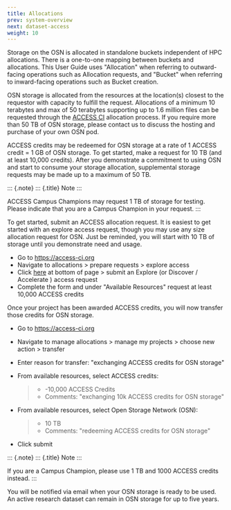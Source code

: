 ```yaml
---
title: Allocations
prev: system-overview
next: dataset-access
weight: 10
---
```


Storage on the OSN is allocated in standalone buckets independent of HPC
allocations. There is a one-to-one mapping between buckets and
allocations. This User Guide uses \"Allocation\" when referring to
outward-facing operations such as Allocation requests, and \"Bucket\"
when referring to inward-facing operations such as Bucket creation.

OSN storage is allocated from the resources at the location(s) closest
to the requestor with capacity to fulfill the request. Allocations of a
minimum 10 terabytes and max of 50 terabytes supporting up to 1.6
million files can be requested through the [ACCESS
CI](https://access-ci.org) allocation process. If you require more than
50 TB of OSN storage, please contact us to discuss the hosting and
purchase of your own OSN pod.

ACCESS credits may be redeemed for OSN storage at a rate of 1 ACCESS
credit = 1 GB of OSN storage. To get started, make a request for 10 TB
(and at least 10,000 credits). After you demonstrate a commitment to
using OSN and start to consume your storage allocation, supplemental
storage requests may be made up to a maximum of 50 TB.

::: {.note}
::: {.title}
Note
:::

ACCESS Campus Champions may request 1 TB of storage for testing. Please
indicate that you are a Campus Champion in your request.
:::

To get started, submit an ACCESS allocation request. It is easiest to
get started with an explore access request, though you may use any size
allocation request for OSN. Just be reminded, you will start with 10 TB
of storage until you demonstrate need and usage.

-   Go to <https://access-ci.org>
-   Navigate to allocations \> prepare requests \> explore access
-   Click [here](https://allocations.access-ci.org/opportunities) at
    bottom of page \> submit an Explore (or Discover / Accelerate )
    access request
-   Complete the form and under \"Available Resources\" request at least
    10,000 ACCESS credits

Once your project has been awarded ACCESS credits, you will now transfer
those credits for OSN storage.

-   Go to <https://access-ci.org>

-   Navigate to manage allocations \> manage my projects \> choose new
    action \> transfer

-   Enter reason for transfer: \"exchanging ACCESS credits for OSN
    storage\"

-   From available resources, select ACCESS credits:

    > -   -10,000 ACCESS Credits
    > -   Comments: \"exchanging 10k ACCESS credits for OSN storage\"

-   From available resources, select Open Storage Network (OSN):

    > -   10 TB
    > -   Comments: \"redeeming ACCESS credits for OSN storage\"

-   Click submit

::: {.note}
::: {.title}
Note
:::

If you are a Campus Champion, please use 1 TB and 1000 ACCESS credits
instead.
:::

You will be notified via email when your OSN storage is ready to be
used. An active research dataset can remain in OSN storage for up to
five years.

